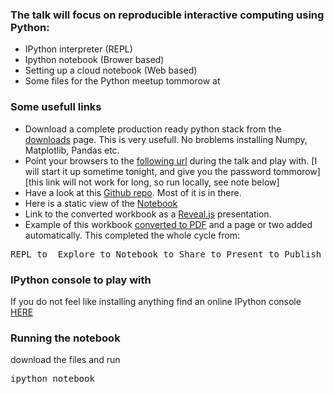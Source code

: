 ### The talk will focus on reproducible interactive computing using Python:

* IPython interpreter (REPL)
* Ipython notebook (Brower based)
* Setting up a cloud notebook (Web based)
* Some files for the Python meetup tommorow at 

### Some usefull links
* Download a complete production ready python stack from the [downloads](http://www.insightstack.co.za/downloads) page. This is very usefull. No broblems installing Numpy, Matplotlib, Pandas etc.
* Point your browsers to the [following url](http://95.85.29.190:8999/notebooks/python_meetup.ipynb) during the talk and play with. [I will start it up sometime tonight, and give you the password tommorow] [this link will not work for long, so run locally, see note below]
* Have a look at this [Github repo](http://tooblippe.github.io/zapycon2013_ipython_science/). Most of it is in there.
* Here is a static view of the [Notebook](http://htmlpreview.github.io/?https://github.com/Tooblippe/zapycon2013_ipython_science/blob/master/src/output/pycon13_ipython.html)
* Link to the converted workbook as a [Reveal.js](http://htmlpreview.github.io/?https://github.com/Tooblippe/zapycon2013_ipython_science/blob/master/src/output/pycon13_ipython.slides.html#/) presentation.
* Example of this workbook [converted to PDF](https://github.com/Tooblippe/zapycon2013_ipython_science/blob/master/src/output/pycon13_ipython_complete.pdf?raw=true) and a page or two added automatically. This completed the whole cycle from:

<pre>REPL to  Explore to Notebook to Share to Present to Publish</pre>


 

### IPython console to play with
If you do not feel like installing anything find an online IPython console [HERE](https://www.pythonanywhere.com/try-ipython/)


### Running the notebook
download the files and run
<pre>
ipython notebook
</pre>
